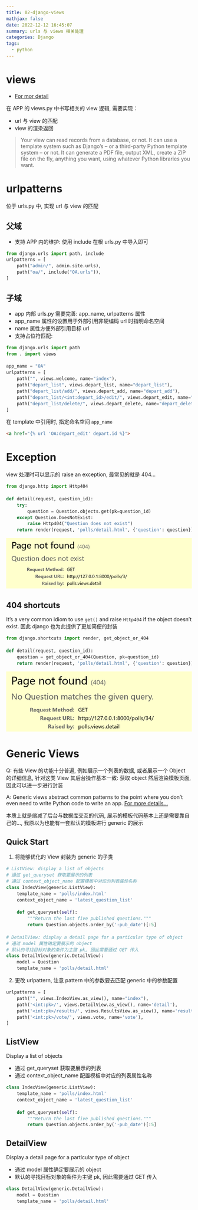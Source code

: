 ```yaml
---
title: 02-django-views
mathjax: false
date: 2022-12-12 16:45:07
summary: urls 与 views 相关处理
categories: Django
tags:
  - python
---
```


# views

- [For mor detail](https://docs.djangoproject.com/en/4.1/topics/http/urls/)

在 APP 的 views.py 中书写相关的 view 逻辑, 需要实现：
- url 与 view 的匹配
- view 的渲染返回

> Your view can read records from a database, or not. 
> It can use a template system such as Django’s – or a third-party Python template system – or not. 
> It can generate a PDF file, output XML, create a ZIP file on the fly, anything you want, using whatever Python libraries you want.

# urlpatterns

位于 urls.py 中, 实现 url 与 view 的匹配

## 父域

- 支持 APP 内的维护: 使用 include 在根 urls.py 中导入即可

```python
from django.urls import path, include
urlpatterns = [
    path("admin/", admin.site.urls),
    path("oa/", include("OA.urls")),
]
```

## 子域

- app 内部 urls.py 需要完善: app_name, urlpatterns 属性
- app_name 属性的设置用于外部引用非硬编码 url 时指明命名空间
- name 属性方便外部引用目标 url
- 支持占位符匹配:
```python
from django.urls import path
from . import views

app_name = "OA"
urlpatterns = [
    path("", views.welcome, name="index"),
    path("depart_list", views.depart_list, name="depart_list"),
    path("depart_list/add/", views.depart_add, name="depart_add"),
    path("depart_list/<int:depart_id>/edit/", views.depart_edit, name="depart_edit"),
    path("depart_list/delete/", views.depart_delete, name="depart_delete"),
]
```

在 template 中引用时, 指定命名空间 `app_name`

```html
<a href="{% url 'OA:depart_edit' depart.id %}">
```

# Exception

view 处理时可以显示的 raise an exception, 最常见的就是 404...

```python
from django.http import Http404

def detail(request, question_id):
    try:
        question = Question.objects.get(pk=question_id)
    except Question.DoesNotExist:
        raise Http404("Question does not exist")
    return render(request, 'polls/detail.html', {'question': question})
```

![](https://raw.githubusercontent.com/Coming98/pictures/main/202212112306273.png)

## 404 shortcuts

It’s a very common idiom to use `get()` and raise `Http404` if the object doesn’t exist. 因此 django 也为此提供了更加简便的封装

```python
from django.shortcuts import render, get_object_or_404

def detail(request, question_id):
    question = get_object_or_404(Question, pk=question_id)
    return render(request, 'polls/detail.html', {'question': question})
```

![](https://raw.githubusercontent.com/Coming98/pictures/main/202212112309367.png)


# Generic Views

Q: 有些 View 的功能十分普遍, 例如展示一个列表的数据, 或者展示一个 Object 的详细信息, 针对这类 View 其后台操作基本一致: 获取 object 然后渲染模板页面, 因此可以进一步进行封装

A: Generic views abstract common patterns to the point where you don’t even need to write Python code to write an app. [For more details...](https://docs.djangoproject.com/en/4.1/topics/class-based-views/)

本质上就是缩减了后台与数据库交互的代码, 展示的模板代码基本上还是需要靠自己的..., 我原以为也能有一套默认的模板进行 generic 的展示

## Quick Start

1. 将能够优化的 View 封装为 generic 的子类

```python
# ListView: display a list of objects
# 通过 get_queryset 获取要展示的列表
# 通过 context_object_name 配置模板中对应的列表属性名称
class IndexView(generic.ListView):
    template_name = 'polls/index.html'
    context_object_name = 'latest_question_list'

    def get_queryset(self):
        """Return the last five published questions."""
        return Question.objects.order_by('-pub_date')[:5]

# DetailView: display a detail page for a particular type of object
# 通过 model 属性确定要展示的 object
# 默认的寻找目标对象的条件为主键 pk, 因此需要通过 GET 传入
class DetailView(generic.DetailView):
    model = Question
    template_name = 'polls/detail.html'
```

2. 更改 urlpattern, 注意 pattern 中的参数要去匹配 generic 中的参数配置

```python
urlpatterns = [
    path("", views.IndexView.as_view(), name="index"),
    path('<int:pk>/', views.DetailView.as_view(), name='detail'),
    path('<int:pk>/results/', views.ResultsView.as_view(), name='results'),
    path('<int:pk>/vote/', views.vote, name='vote'),
]
```

## ListView

Display a list of objects
- 通过 get_queryset 获取要展示的列表
- 通过 context_object_name 配置模板中对应的列表属性名称

```python
class IndexView(generic.ListView):
    template_name = 'polls/index.html'
    context_object_name = 'latest_question_list'

    def get_queryset(self):
        """Return the last five published questions."""
        return Question.objects.order_by('-pub_date')[:5]
```

## DetailView

Display a detail page for a particular type of object
- 通过 model 属性确定要展示的 object
- 默认的寻找目标对象的条件为主键 pk, 因此需要通过 GET 传入

```python
class DetailView(generic.DetailView):
    model = Question
    template_name = 'polls/detail.html'
```